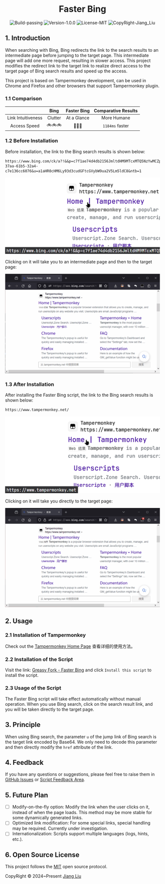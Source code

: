 # <div align="center">Faster Bing</div>

<div align="center">
  <img src="https://img.shields.io/badge/Build-passing-%2396C40F" alt="Build-passing"/>
  <img src="https://img.shields.io/badge/Version-1.0.0-%231081C1" alt="Version-1.0.0"/>
  <img src="https://img.shields.io/badge/License-MIT-%2396C40F" alt="License-MIT"/>
  <img src="https://img.shields.io/badge/CopyRight-Jiang_Liu-%2396C40F" alt="CopyRight-Jiang_Liu"/>
</div>

## 1. Introduction

When searching with Bing, Bing redirects the link to the search results to an intermediate page before jumping to the
target page. This intermediate page will add one more request, resulting in slower access.
This project modifies the redirect link to the target link to realize direct access to the target page of Bing search
results and speed up the access.

This project is based on Tampermonkey development, can be used in Chrome and Firefox and other browsers that support
Tampermonkey plugin.

### 1.1 Comparison

|                    |  Bing   | Faster Bing | Comparative Results |
|:------------------:|:-------:|:-----------:|:-------------------:|
| Link Intuitiveness | Clutter | At a Glance |     More Humane     |
|    Access Speed    | 🚲🚲🚲  |   🚀🚀🚀    |   `1184ms` faster   |

### 1.2 Before Installation

Before installation, the link to the Bing search results is shown below:

```text
https://www.bing.com/ck/a?!&&p=c7f1ae74d4db2156JmltdHM9MTcxMTQ5NzYwMCZpZ3VpZD0zYTZkZDUxMi0zN2FhLTYxYjUtMzJhNC1jN2UxMzZjYzYwNzYmaW5zaWQ9NTIwNQ&ptn=3&ver=2&hsh=3&fclid=3a6dd512-37aa-61b5-32a4-c7e136cc6076&u=a1aHR0cHM6Ly93d3cudGFtcGVybW9ua2V5Lm5ldC8&ntb=1
```

![](./res/img/before-link.png)

Clicking on it will take you to an intermediate page and then to the target page:

![](./res/img/before-situation.gif)

### 1.3 After Installation

After installing the Faster Bing script, the link to the Bing search results is shown below:

```text
https://www.tampermonkey.net/
```

![](./res/img/after-link.png)

Clicking on it will take you directly to the target page:

![](./res/img/after-situation.gif)

## 2. Usage

### 2.1 Installation of Tampermonkey

Check out the [Tampermonkey Home Page](https://www.tampermonkey.net/index.php?browser=chrome&locale=zh) 查看详细的使用方法。

### 2.2 Installation of the Script

Visit the link: [Greasy Fork - Faster Bing](https://greasyfork.org/en/scripts/490999-faster-bing) and
click `Install this script` to install the script.

### 2.3 Usage of the Script

The Faster Bing script will take effect automatically without manual operation. When you use Bing search, click on the
search result link, and you will be taken directly to the target page.

## 3. Principle

When using Bing search, the parameter `u` of the jump link of Bing search is the target link encoded by Base64. We only
need to decode this parameter and then directly modify the `href` attribute of the link.

## 4. Feedback

If you have any questions or suggestions, please feel free to raise them
in [GitHub Issues](https://github.com/jiang-taibai/faster-bing/issues)
or [Script Feedback Area](https://greasyfork.org/zh-CN/scripts/490999-faster-bing/feedback).

## 5. Future Plan

- [ ] Modify-on-the-fly option: Modify the link when the user clicks on it, instead of when the page loads. This method
  may be more stable for some dynamically generated links.
- [ ] Optimized link modification: For some special links, special handling may be required. Currently under
  investigation.
- [ ] Internationalization: Scripts support multiple languages (logs, hints, etc.).

## 6. Open Source License

This project follows the [MIT](https://opensource.org/licenses/MIT) open source protocol.

CopyRight © 2024~Present [Jiang Liu](https://coderjiang.com)
